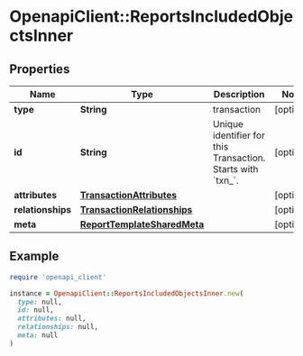 # OpenapiClient::ReportsIncludedObjectsInner

## Properties

| Name | Type | Description | Notes |
| ---- | ---- | ----------- | ----- |
| **type** | **String** | transaction | [optional] |
| **id** | **String** | Unique identifier for this Transaction. Starts with &#x60;txn_&#x60;. | [optional] |
| **attributes** | [**TransactionAttributes**](TransactionAttributes.md) |  | [optional] |
| **relationships** | [**TransactionRelationships**](TransactionRelationships.md) |  | [optional] |
| **meta** | [**ReportTemplateSharedMeta**](ReportTemplateSharedMeta.md) |  | [optional] |

## Example

```ruby
require 'openapi_client'

instance = OpenapiClient::ReportsIncludedObjectsInner.new(
  type: null,
  id: null,
  attributes: null,
  relationships: null,
  meta: null
)
```

